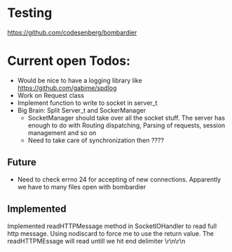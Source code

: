 # Testing
https://github.com/codesenberg/bombardier

# Current open Todos:
- Would be nice to have a logging library like https://github.com/gabime/spdlog
- Work on Request class
- Implement function to write to socket in server_t
- Big Brain: Split Server_t and SockerManager
  - SocketManager should take over all the socket stuff. The server has enough to do with Routing dispatching, Parsing of requests, session management and so on
  - Need to take care of synchronization then ????

## Future
- Need to check errno 24 for accepting of new connections. Apparently we have to many files open with bombardier


## Implemented
Implemented readHTTPMessage method in SocketIOHandler to read full http message.
Using nodiscard to force me to use the return value.
The readHTTPMEssage will read untill we hit end delimiter \r\n\r\n

